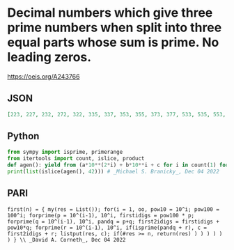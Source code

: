 # Decimal numbers which give three prime numbers when split into three equal parts whose sum is prime\. No leading zeros\.
https://oeis.org/A243766
## JSON
```JSON
[223, 227, 232, 272, 322, 335, 337, 353, 355, 373, 377, 533, 535, 553, 557, 575, 577, 722, 733, 737, 755, 757, 773, 775, 111119, 111131, 111137, 111161, 111167, 111179, 111313, 111317, 111319, 111323, 111329, 111337, 111343, 111347, 111359, 111373, 111379, 111383]
```
## Python
```Python
from sympy import isprime, primerange
from itertools import count, islice, product
def agen(): yield from (a*10**(2*i) + b*10**i + c for i in count(1) for a, b, c in product(primerange(10**(i-1), 10**i), repeat=3) if isprime(a+b+c))
print(list(islice(agen(), 42))) # _Michael S. Branicky_, Dec 04 2022
```
## PARI
```PARI
first(n) = { my(res = List()); for(i = 1, oo, pow10 = 10^i; pow100 = 100^i; forprime(p = 10^(i-1), 10^i, firstidigs = pow100 * p; forprime(q = 10^(i-1), 10^i, pandq = p+q; first2idigs = firstidigs + pow10*q; forprime(r = 10^(i-1), 10^i, if(isprime(pandq + r), c = first2idigs + r; listput(res, c); if(#res >= n, return(res) ) ) ) ) ) ) } \\ _David A. Corneth_, Dec 04 2022
```
